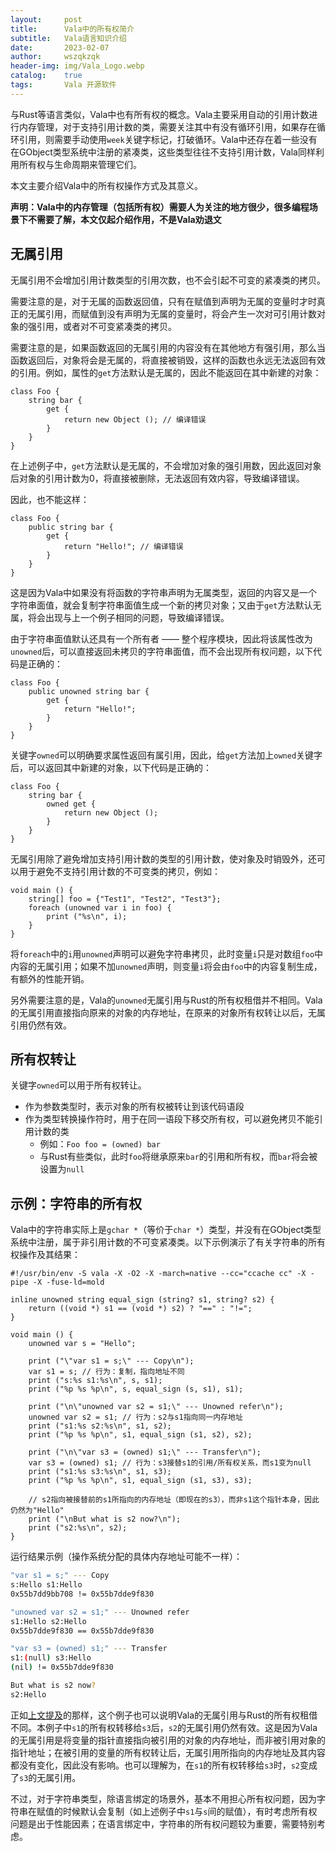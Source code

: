 ```yaml
---
layout:     post
title:      Vala中的所有权简介
subtitle:   Vala语言知识介绍
date:       2023-02-07
author:     wszqkzqk
header-img: img/Vala_Logo.webp
catalog:    true
tags:       Vala 开源软件
---
```


与Rust等语言类似，Vala中也有所有权的概念。Vala主要采用自动的引用计数进行内存管理，对于支持引用计数的类，需要关注其中有没有循环引用，如果存在循环引用，则需要手动使用`week`关键字标记，打破循环。Vala中还存在着一些没有在GObject类型系统中注册的紧凑类，这些类型往往不支持引用计数，Vala同样利用所有权与生命周期来管理它们。

本文主要介绍Vala中的所有权操作方式及其意义。

**声明：Vala中的内存管理（包括所有权）需要人为关注的地方很少，很多编程场景下不需要了解，本文仅起介绍作用，不是Vala劝退文**

## 无属引用

无属引用不会增加引用计数类型的引用次数，也不会引起不可变的紧凑类的拷贝。

需要注意的是，对于无属的函数返回值，只有在赋值到声明为无属的变量时才时真正的无属引用，而赋值到没有声明为无属的变量时，将会产生一次对可引用计数对象的强引用，或者对不可变紧凑类的拷贝。

需要注意的是，如果函数返回的无属引用的内容没有在其他地方有强引用，那么当函数返回后，对象将会是无属的，将直接被销毁，这样的函数也永远无法返回有效的引用。例如，属性的`get`方法默认是无属的，因此不能返回在其中新建的对象：

```vala
class Foo {
    string bar {
        get {
            return new Object (); // 编译错误
        }
    }
}
```

在上述例子中，`get`方法默认是无属的，不会增加对象的强引用数，因此返回对象后对象的引用计数为0，将直接被删除，无法返回有效内容，导致编译错误。

因此，也不能这样：

```vala
class Foo {
    public string bar {
        get {
            return "Hello!"; // 编译错误
        }
    }
}
```

这是因为Vala中如果没有将函数的字符串声明为无属类型，返回的内容又是一个字符串面值，就会复制字符串面值生成一个新的拷贝对象；又由于`get`方法默认无属，将会出现与上一个例子相同的问题，导致编译错误。

由于字符串面值默认还具有一个所有者 —— 整个程序模块，因此将该属性改为`unowned`后，可以直接返回未拷贝的字符串面值，而不会出现所有权问题，以下代码是正确的：

```vala
class Foo {
    public unowned string bar {
        get {
            return "Hello!";
        }
    }
}
```

关键字`owned`可以明确要求属性返回有属引用，因此，给`get`方法加上`owned`关键字后，可以返回其中新建的对象，以下代码是正确的：

```vala
class Foo {
    string bar {
        owned get {
            return new Object ();
        }
    }
}
```

无属引用除了避免增加支持引用计数的类型的引用计数，使对象及时销毁外，还可以用于避免不支持引用计数的不可变类的拷贝，例如：

```vala
void main () {
    string[] foo = {"Test1", "Test2", "Test3"};
    foreach (unowned var i in foo) {
        print ("%s\n", i);
    }
}
```

将`foreach`中的`i`用`unowned`声明可以避免字符串拷贝，此时变量`i`只是对数组`foo`中内容的无属引用；如果不加`unowned`声明，则变量`i`将会由`foo`中的内容复制生成，有额外的性能开销。

另外需要注意的是，Vala的`unowned`无属引用与Rust的所有权租借并不相同。Vala的无属引用直接指向原来的对象的内存地址，在原来的对象所有权转让以后，无属引用仍然有效。

## 所有权转让

关键字`owned`可以用于所有权转让。

* 作为参数类型时，表示对象的所有权被转让到该代码语段
* 作为类型转换操作符时，用于在同一语段下移交所有权，可以避免拷贝不能引用计数的类
  * 例如：`Foo foo = (owned) bar`
  * 与Rust有些类似，此时`foo`将继承原来`bar`的引用和所有权，而`bar`将会被设置为`null`

## 示例：字符串的所有权

Vala中的字符串实际上是`gchar *`（等价于`char *`）类型，并没有在GObject类型系统中注册，属于非引用计数的不可变紧凑类。以下示例演示了有关字符串的所有权操作及其结果：

```vala
#!/usr/bin/env -S vala -X -O2 -X -march=native --cc="ccache cc" -X -pipe -X -fuse-ld=mold

inline unowned string equal_sign (string? s1, string? s2) {
    return ((void *) s1 == (void *) s2) ? "==" : "!=";
}

void main () {
    unowned var s = "Hello";

    print ("\"var s1 = s;\" --- Copy\n");
    var s1 = s; // 行为：复制，指向地址不同
    print ("s:%s s1:%s\n", s, s1);
    print ("%p %s %p\n", s, equal_sign (s, s1), s1);

    print ("\n\"unowned var s2 = s1;\" --- Unowned refer\n");
    unowned var s2 = s1; // 行为：s2与s1指向同一内存地址
    print ("s1:%s s2:%s\n", s1, s2);
    print ("%p %s %p\n", s1, equal_sign (s1, s2), s2);

    print ("\n\"var s3 = (owned) s1;\" --- Transfer\n");
    var s3 = (owned) s1; // 行为：s3接替s1的引用/所有权关系，而s1变为null
    print ("s1:%s s3:%s\n", s1, s3);
    print ("%p %s %p\n", s1, equal_sign (s1, s3), s3);

    // s2指向被接替前的s1所指向的内存地址（即现在的s3），而非s1这个指针本身，因此仍然为"Hello"
    print ("\nBut what is s2 now?\n");
    print ("s2:%s\n", s2);
}
```

运行结果示例（操作系统分配的具体内存地址可能不一样）：

```bash
"var s1 = s;" --- Copy
s:Hello s1:Hello
0x55b7dd9bb708 != 0x55b7dde9f830

"unowned var s2 = s1;" --- Unowned refer
s1:Hello s2:Hello
0x55b7dde9f830 == 0x55b7dde9f830

"var s3 = (owned) s1;" --- Transfer
s1:(null) s3:Hello
(nil) != 0x55b7dde9f830

But what is s2 now?
s2:Hello
```

正如[上文提及](#无属引用)的那样，这个例子也可以说明Vala的无属引用与Rust的所有权租借不同。本例子中`s1`的所有权转移给`s3`后，`s2`的无属引用仍然有效。这是因为Vala的无属引用是将变量的指针直接指向被引用的对象的内存地址，而非被引用对象的指针地址；在被引用的变量的所有权转让后，无属引用所指向的内存地址及其内容都没有变化，因此没有影响。也可以理解为，在`s1`的所有权转移给`s3`时，`s2`变成了`s3`的无属引用。

不过，对于字符串类型，除语言绑定的场景外，基本不用担心所有权问题，因为字符串在赋值的时候默认会复制（如上述例子中`s1`与`s`间的赋值），有时考虑所有权问题是出于性能因素；在语言绑定中，字符串的所有权问题较为重要，需要特别考虑。


